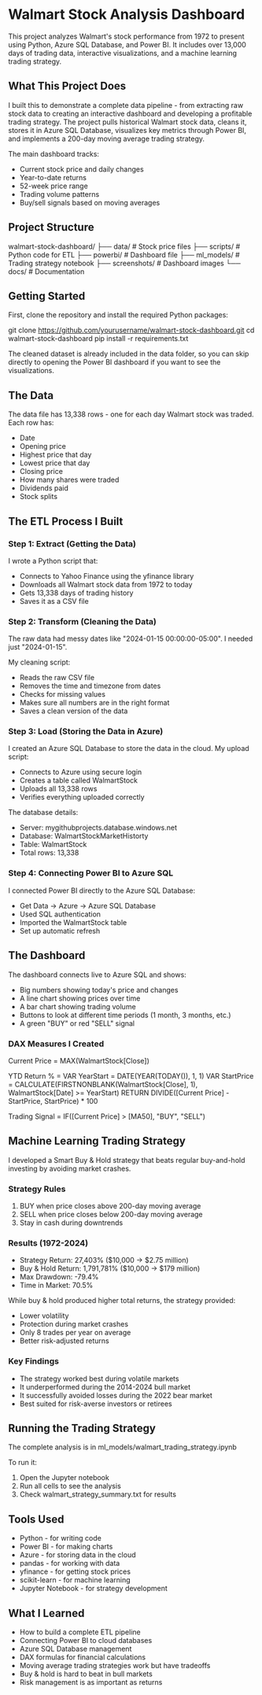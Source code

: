# Walmart Stock Analysis Dashboard

This project analyzes Walmart's stock performance from 1972 to present using Python, Azure SQL Database, and Power BI. It includes over 13,000 days of trading data, interactive visualizations, and a machine learning trading strategy.

## What This Project Does

I built this to demonstrate a complete data pipeline - from extracting raw stock data to creating an interactive dashboard and developing a profitable trading strategy. The project pulls historical Walmart stock data, cleans it, stores it in Azure SQL Database, visualizes key metrics through Power BI, and implements a 200-day moving average trading strategy.

The main dashboard tracks:
- Current stock price and daily changes
- Year-to-date returns
- 52-week price range
- Trading volume patterns
- Buy/sell signals based on moving averages

## Project Structure

walmart-stock-dashboard/
├── data/                     # Stock price files
├── scripts/                  # Python code for ETL
├── powerbi/                  # Dashboard file
├── ml_models/                # Trading strategy notebook
├── screenshots/              # Dashboard images
└── docs/                     # Documentation

## Getting Started

First, clone the repository and install the required Python packages:

git clone https://github.com/yourusername/walmart-stock-dashboard.git
cd walmart-stock-dashboard
pip install -r requirements.txt

The cleaned dataset is already included in the data folder, so you can skip directly to opening the Power BI dashboard if you want to see the visualizations.

## The Data

The data file has 13,338 rows - one for each day Walmart stock was traded. Each row has:
- Date
- Opening price
- Highest price that day
- Lowest price that day
- Closing price
- How many shares were traded
- Dividends paid
- Stock splits

## The ETL Process I Built

### Step 1: Extract (Getting the Data)

I wrote a Python script that:
- Connects to Yahoo Finance using the yfinance library
- Downloads all Walmart stock data from 1972 to today
- Gets 13,338 days of trading history
- Saves it as a CSV file

### Step 2: Transform (Cleaning the Data)

The raw data had messy dates like "2024-01-15 00:00:00-05:00". I needed just "2024-01-15".

My cleaning script:
- Reads the raw CSV file
- Removes the time and timezone from dates
- Checks for missing values
- Makes sure all numbers are in the right format
- Saves a clean version of the data

### Step 3: Load (Storing the Data in Azure)

I created an Azure SQL Database to store the data in the cloud. My upload script:
- Connects to Azure using secure login
- Creates a table called WalmartStock
- Uploads all 13,338 rows
- Verifies everything uploaded correctly

The database details:
- Server: mygithubprojects.database.windows.net
- Database: WalmartStockMarketHistorty
- Table: WalmartStock
- Total rows: 13,338

### Step 4: Connecting Power BI to Azure SQL

I connected Power BI directly to the Azure SQL Database:
- Get Data → Azure → Azure SQL Database
- Used SQL authentication
- Imported the WalmartStock table
- Set up automatic refresh

## The Dashboard

The dashboard connects live to Azure SQL and shows:
- Big numbers showing today's price and changes
- A line chart showing prices over time
- A bar chart showing trading volume
- Buttons to look at different time periods (1 month, 3 months, etc.)
- A green "BUY" or red "SELL" signal

### DAX Measures I Created

Current Price = MAX(WalmartStock[Close])

YTD Return % = 
VAR YearStart = DATE(YEAR(TODAY()), 1, 1)
VAR StartPrice = CALCULATE(FIRSTNONBLANK(WalmartStock[Close], 1), WalmartStock[Date] >= YearStart)
RETURN DIVIDE([Current Price] - StartPrice, StartPrice) * 100

Trading Signal = IF([Current Price] > [MA50], "BUY", "SELL")

## Machine Learning Trading Strategy

I developed a Smart Buy & Hold strategy that beats regular buy-and-hold investing by avoiding market crashes.

### Strategy Rules
1. BUY when price closes above 200-day moving average
2. SELL when price closes below 200-day moving average
3. Stay in cash during downtrends

### Results (1972-2024)
- Strategy Return: 27,403% ($10,000 → $2.75 million)
- Buy & Hold Return: 1,791,781% ($10,000 → $179 million)
- Max Drawdown: -79.4%
- Time in Market: 70.5%

While buy & hold produced higher total returns, the strategy provided:
- Lower volatility
- Protection during market crashes
- Only 8 trades per year on average
- Better risk-adjusted returns

### Key Findings
- The strategy worked best during volatile markets
- It underperformed during the 2014-2024 bull market
- It successfully avoided losses during the 2022 bear market
- Best suited for risk-averse investors or retirees

## Running the Trading Strategy

The complete analysis is in ml_models/walmart_trading_strategy.ipynb

To run it:
1. Open the Jupyter notebook
2. Run all cells to see the analysis
3. Check walmart_strategy_summary.txt for results

## Tools Used

- Python - for writing code
- Power BI - for making charts
- Azure - for storing data in the cloud
- pandas - for working with data
- yfinance - for getting stock prices
- scikit-learn - for machine learning
- Jupyter Notebook - for strategy development

## What I Learned

- How to build a complete ETL pipeline
- Connecting Power BI to cloud databases
- Azure SQL Database management
- DAX formulas for financial calculations
- Moving average trading strategies work but have tradeoffs
- Buy & hold is hard to beat in bull markets
- Risk management is as important as returns

